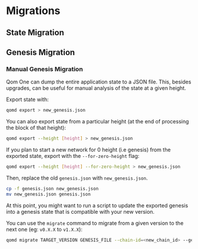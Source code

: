 
# Migrations

## State Migration

## Genesis Migration

### Manual Genesis Migration

Qom One can dump the entire application state to a JSON file. This, besides upgrades, can be
useful for manual analysis of the state at a given height.

Export state with:

```bash
qomd export > new_genesis.json
```

You can also export state from a particular height (at the end of processing the block of that height):

```bash
qomd export --height [height] > new_genesis.json
```

If you plan to start a new network for 0 height (i.e genesis) from the exported state, export with the `--for-zero-height` flag:

```bash
qomd export --height [height] --for-zero-height > new_genesis.json
```

Then, replace the old `genesis.json` with `new_genesis.json`.

```bash
cp -f genesis.json new_genesis.json
mv new_genesis.json genesis.json
```

At this point, you might want to run a script to update the exported genesis into a genesis state that is compatible with your new version.

You can use the `migrate` command to migrate from a given version to the next one (eg: `v0.X.X` to `v1.X.X`):

```bash
qomd migrate TARGET_VERSION GENESIS_FILE --chain-id=<new_chain_id> --genesis-time=<yyyy-mm-ddThh:mm:ssZ>
```
